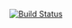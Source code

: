 [![Build Status](https://travis-ci.org/wireapp/don-bot.svg?branch=master)](https://travis-ci.org/wireapp/don-bot)